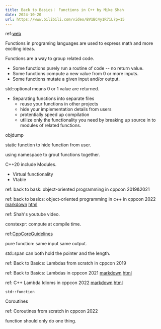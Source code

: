 ```yaml
---
title: Back to Basics： Functions in C++ by Mike Shah
date: 2024-10-20
url: https://www.bilibili.com/video/BV1BC4y1R7iL?p=15
---
```


ref:[web](http://mshah.io/)

Functions in programing languages are used to express math and more exciting ideas.

Functions are a way to group related code.

- Some functions purely run a routine of code -- no return value.
- Some functions compute a new value from 0 or more inputs.
- Some functions mutate a given input and/or output.

std::optional means 0 or 1 value are returned.

- Separating functions into separate files
  - reuse your functions in other projects
  - hide your implementation details from users
  - protentially speed up compilation
  - utilize only the functionality you need by breaking up source in to modules of related functions.

objdump

static function to hide function from user.

using namespace to grout functions together.

C++20 include Modules.

- Virtual functionality
- Vtable

ref: back to bask: object-oriented programming in cppcon 2019&2021

ref: back to basics: object-oriented programming in c++ in cppcon 2022 [markdown](../2022/back_to_basics_object-oriented_programming_in_c++.md) [html](../2022/back_to_basics_object-oriented_programming_in_c++.html)

ref: Shah's youtube video.

constexpr: compute at compile time.

ref:[CppCoreGuidelines](https://isocpp.github.io/CppCoreGuidelines/)

pure function: same input same output.

std::span can both hold the pointer and the length.

ref: Back to Basics: Lambdas from scratch in cppcon 2019

ref: Back to Basics: Lambdas in cppcon 2021 [markdown](../2021/back_to_basics_lambdas.md) [html]([markdown](../2021/back_to_basics_lambdas.html))

ref: C++ Lambda Idioms in cppcon 2022 [markdown](../2022/c++_lambda_idioms.md)  [html](../2022/c++_lambda_idioms.html)

`std::function`

Coroutines

ref: Coroutines from scratch in cppcon 2022

function should only do one thing.
